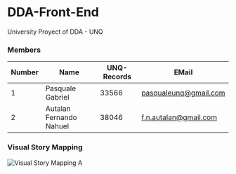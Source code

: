 # DDA-Front-End

University Proyect of DDA - UNQ

### Members

Number |       Name              | UNQ-Records |    EMail
-------|-------------------------|-------------|------------------------
1      | Pasquale Gabriel        |    33566    | pasqualeunq@gmail.com
2      | Autalan Fernando Nahuel |    38046    | f.n.autalan@gmail.com

### Visual Story Mapping 

![Visual Story Mapping](https://trello.com/b/qexv6tAc/subastas-desarrollo-de-aplicaciones-a-cara-de-perro)
A

